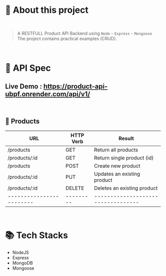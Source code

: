 # 🎉 About this project

<br />

> A RESTFULL Product API Backend using `Node` - `Express` - `Mongoose` The project contains practical examples (CRUD).

<br />

# 🔄 API Spec

## Live Demo : https://product-api-ubpf.onrender.com/api/v1/

<br />

## 📌 **Products**

| URL                       | HTTP Verb | Result                             |
| ------------------------  | --------- | ---------------------------------- |
| /products                 | GET       | Return all products                |
| /products/:id             | GET       | Return single product (id)         |
| /products                 | POST      | Create new product                 |
| /products/:id             | PUT       | Updates an existing product        |
| /products/:id             | DELETE    | Deletes an existing product        |
| ------------------------  | --------- | ---------------------------------- |

<br />

# 📚 Tech Stacks

- NodeJS
- Express
- MongoDB
- Mongoose